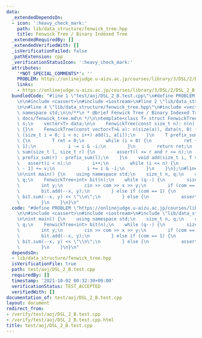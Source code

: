 ```yaml
---
data:
  _extendedDependsOn:
  - icon: ':heavy_check_mark:'
    path: lib/data_structure/fenwick_tree.hpp
    title: Fenwick Tree / Binary Indexed Tree
  _extendedRequiredBy: []
  _extendedVerifiedWith: []
  _isVerificationFailed: false
  _pathExtension: cpp
  _verificationStatusIcon: ':heavy_check_mark:'
  attributes:
    '*NOT_SPECIAL_COMMENTS*': ''
    PROBLEM: https://onlinejudge.u-aizu.ac.jp/courses/library/3/DSL/2/DSL_2_B
    links:
    - https://onlinejudge.u-aizu.ac.jp/courses/library/3/DSL/2/DSL_2_B
  bundledCode: "#line 1 \"test/aoj/DSL_2_B.test.cpp\"\n#define PROBLEM \"https://onlinejudge.u-aizu.ac.jp/courses/library/3/DSL/2/DSL_2_B\"\
    \n\n#include <cassert>\n#include <iostream>\n#line 2 \"lib/data_structure/fenwick_tree.hpp\"\
    \n\n#line 4 \"lib/data_structure/fenwick_tree.hpp\"\n#include <vector>\nusing\
    \ namespace std;\n\n/**\n * @brief Fenwick Tree / Binary Indexed Tree\n * @docs\
    \ docs/fenwick_tree.md\n */\n\ntemplate<class T> struct FenwickTree {\n    size_t\
    \ n;\n    vector<T> data;\n\n    FenwickTree(const size_t n): n(n), data(n, 0)\
    \ {}\n    FenwickTree(const vector<T>& a): n(size(a)), data(n, 0) {\n        for\
    \ (size_t i = 0; i < n; i++) add(i, a[i]);\n    }\n    T prefix_sum(size_t i)\
    \ {\n        T ret = 0;\n        while (i > 0) {\n            ret += data[i -\
    \ 1];\n            i -= i & -i;\n        }\n        return ret;\n    }\n    T\
    \ sum(size_t l, size_t r) {\n        assert(l <= r and r <= n);\n        return\
    \ prefix_sum(r) - prefix_sum(l);\n    }\n    void add(size_t i, T v) {\n     \
    \   assert(i < n);\n        i++;\n        while (i <= n) {\n            data[i\
    \ - 1] += v;\n            i += i & -i;\n        }\n    }\n};\n#line 6 \"test/aoj/DSL_2_B.test.cpp\"\
    \n\nint main() {\n    using namespace std;\n    size_t n, q;\n    cin >> n >>\
    \ q;\n    FenwickTree<int> bit(n);\n    while (q--) {\n        size_t com, x;\n\
    \        int y;\n        cin >> com >> x >> y;\n        if (com == 0) {\n    \
    \        bit.add(--x, y);\n        } else if (com == 1) {\n            cout <<\
    \ bit.sum(--x, y) << \"\\n\";\n        } else {\n            assert(false);\n\
    \        }\n    }\n}\n"
  code: "#define PROBLEM \"https://onlinejudge.u-aizu.ac.jp/courses/library/3/DSL/2/DSL_2_B\"\
    \n\n#include <cassert>\n#include <iostream>\n#include \"lib/data_structure/fenwick_tree.hpp\"\
    \n\nint main() {\n    using namespace std;\n    size_t n, q;\n    cin >> n >>\
    \ q;\n    FenwickTree<int> bit(n);\n    while (q--) {\n        size_t com, x;\n\
    \        int y;\n        cin >> com >> x >> y;\n        if (com == 0) {\n    \
    \        bit.add(--x, y);\n        } else if (com == 1) {\n            cout <<\
    \ bit.sum(--x, y) << \"\\n\";\n        } else {\n            assert(false);\n\
    \        }\n    }\n}\n"
  dependsOn:
  - lib/data_structure/fenwick_tree.hpp
  isVerificationFile: true
  path: test/aoj/DSL_2_B.test.cpp
  requiredBy: []
  timestamp: '2021-10-02 00:32:30+09:00'
  verificationStatus: TEST_ACCEPTED
  verifiedWith: []
documentation_of: test/aoj/DSL_2_B.test.cpp
layout: document
redirect_from:
- /verify/test/aoj/DSL_2_B.test.cpp
- /verify/test/aoj/DSL_2_B.test.cpp.html
title: test/aoj/DSL_2_B.test.cpp
---
```


